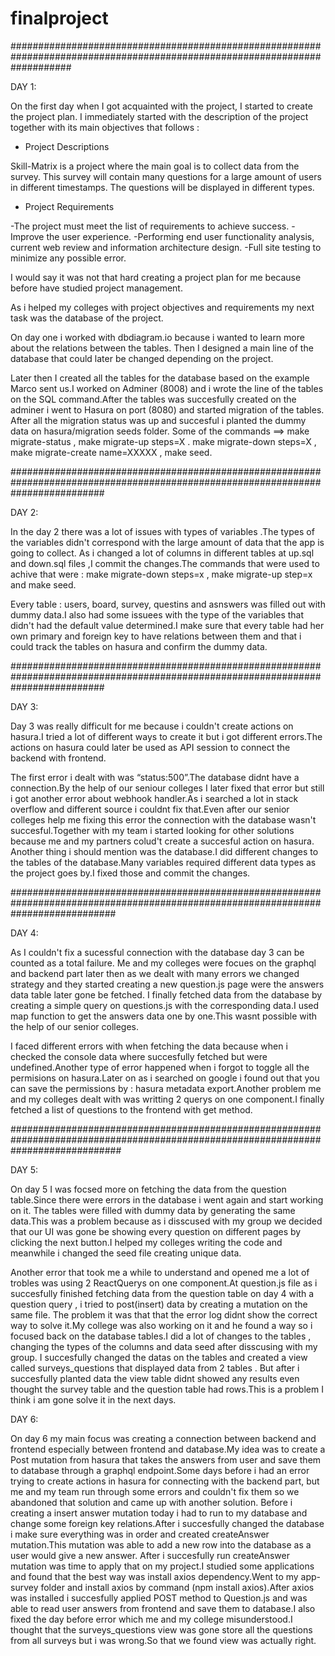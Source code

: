# finalproject

###########################################################################################################################


DAY 1:


On the first day when I got acquainted with the project, I started to create the project plan. I immediately started with the description of the project together with its main objectives that follows :


  - Project Descriptions
   
   
Skill-Matrix is a project where the main goal is to collect data from the survey. This survey will contain many questions for a large amount of users in different timestamps. The questions will be displayed in different types.


  - Project Requirements  
   
   
-The project must meet the list of requirements to achieve success.
-Improve the user experience.
-Performing end user functionality analysis, current web review and information architecture design.
-Full site testing to minimize any possible error.


I would say it was not that hard creating a project plan for me because before have studied project management.

As i helped my colleges with project objectives and requirements my next task was the database of the project.


On day one i worked with dbdiagram.io because i wanted to learn more about the relations between the tables.
Then I designed a main line of the database that could later be changed depending on the project.



Later then I created all the tables for the database based on the example Marco sent us.I worked on Adminer (8008) and i wrote the line of the tables on the SQL command.After the tables was succesfully created on the adminer i went to Hasura on port (8080) and started migration of the tables.
After all the migration status was up and succesful i planted the dummy data on hasura/migration seeds folder.
Some of the commands ==> make migrate-status , make migrate-up steps=X . make migrate-down steps=X , make migrate-create name=XXXXX , make seed.


#################################################################################################################################


DAY 2:  


In the day 2 there was a lot of issues with types of variables .The types of the variables didn't correspond with the large amount of data that the app is going to collect.
As i changed a lot of columns in different tables at up.sql and down.sql files ,I commit the changes.The commands that were used to achive that were :
make migrate-down steps=x , make migrate-up step=x and make seed.


Every table : users, board, survey, questins and asnswers was filled out with dummy data.I also had some issuees with the type of the variables that didn't had the default value determined.I make sure that every table had her own primary and foreign key to have relations between them and that i could track the tables on hasura and confirm the dummy data.

#################################################################################################################################


DAY 3:


Day 3 was really difficult for me because i couldn't create actions on hasura.I tried a lot of different ways to create it but i got different errors.The actions on hasura could later be used as API session to connect the backend with frontend.


The first error i dealt with was “status:500”.The database didnt have a connection.By the help of our seniour colleges I later fixed that error but still i got another error about webhook handler.As i searched a lot in stack overflow and different source i couldnt fix that.Even after our senior colleges help me fixing this error the connection with the database wasn't succesful.Together with my team i started looking for other solutions because me and my partners colud't create a succesful action on hasura.
Another thing i should mention was the database.I did different changes to the tables of the database.Many variables required different data types as the project goes by.I fixed those and commit the changes.

###################################################################################################################################


DAY 4:


As I couldn't fix a sucessful connection with the database day 3 can be counted as a total failure.
Me and my colleges were focues on the graphql and backend part later then as we dealt with many errors we changed strategy and they started creating a new question.js page were the answers data table later gone be fetched.
I finally fetched data from the database by creating a simple query on questions.js with the corresponding data.I used map function to get the answers data one by one.This wasnt possible with the help of our senior colleges.


I faced different errors with when fetching the data because when i checked the console data where succesfully fetched but were undefined.Another type of error happened when i forgot to toggle all the permisions on hasura.Later on as i searched on google i found out that you can save the permissions by : hasura metadata export.Another problem me and my colleges dealt with was writting 2 querys on one component.I finally fetched a list of questions to the frontend with get method.


####################################################################################################################################


DAY 5:

On day 5 I was focsed more on fetching the data from the question table.Since there were errors in the database i went again and start working on it.
The tables were filled with dummy data by generating the same data.This was a problem because as i disscused with my group we decided that our UI was gone be showing every question on different pages by clicking the next button.I helped my colleges writing the code and meanwhile i changed the seed file creating unique data. 

Another error that took me a while to understand and opened me a lot of trobles was using 2 ReactQuerys on one component.At question.js file as i succesfully finished fetching data from the question table on day 4 with a question query , i tried to post(insert) data by creating a mutation on the same file.
The problem it was that that the error log didnt show the correct way to solve it.My college was also working on it and he found a way so i focused back on the database tables.I did a lot of changes to the tables , changing the types of the columns and data seed after disscusing with my group.
I succesfully changed the datas on the tables and created a view called surveys_questions that displayed data from 2 tables .
But after i succesfully planted data the view table didnt showed any results even thought the survey table and the question table had rows.This is a problem I think i am gone solve it in the next days.



DAY 6:


On day 6 my main focus was creating a connection between backend and frontend especially between frontend and database.My idea was to create a Post mutation from hasura that takes the answers from user and save them to database through a graphql endpoint.Some days before i had an error trying to create actions in hasura for connecting with the backend part, but me and my team run through some errors and couldn't fix them so we abandoned that solution and came up with another solution.
Before i creating a insert answer mutation today i had to run to my database and change some foreign key relations.After i succesfully changed the database i make sure everything was in order and created createAnswer mutation.This mutation was able to add a new row into the database as a user would give a new answer.
After i succesfully run createAnswer mutation was time to apply that on my project.I studied some applications and found that the best way was install axios dependency.Went to my app-survey folder and install axios by command (npm install axios).After axios was installed i succesfully applied POST method to Question.js and was able to read user answers from frontend and save them to database.I also fixed the day before error which me and my college misunderstood.I thought that the surveys_questions view was gone store all the questions from all surveys but i was wrong.So that we found view was actually right.










